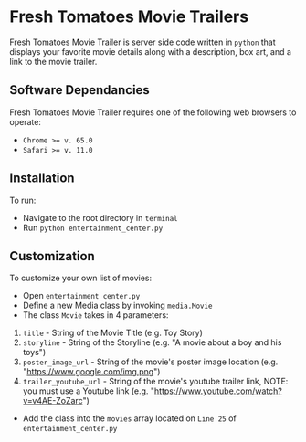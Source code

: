 # Fresh Tomatoes Movie Trailers
Fresh Tomatoes Movie Trailer is server side code written in `python` that displays your favorite movie details along with a description, box art, and a link to the movie trailer.

## Software Dependancies
Fresh Tomatoes Movie Trailer requires one of the following web browsers to operate:
* `Chrome >= v. 65.0`
* `Safari >= v. 11.0`

## Installation
To run:
* Navigate to the root directory in `terminal`
* Run `python entertainment_center.py`

## Customization
To customize your own list of movies:
* Open `entertainment_center.py`
* Define a new Media class by invoking `media.Movie`
* The class `Movie` takes in 4 parameters:
1. `title` - String of the Movie Title (e.g. Toy Story)
2. `storyline` - String of the Storyline (e.g. "A movie about a boy and his toys")
3. `poster_image_url` - String of the movie's poster image location (e.g. "https://www.google.com/img.png")
4. `trailer_youtube_url` - String of the movie's youtube trailer link, NOTE: you must use a Youtube link (e.g. "https://www.youtube.com/watch?v=v4AE-ZoZarc")
* Add the class into the `movies` array located on `Line 25` of `entertainment_center.py`

